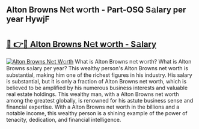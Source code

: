 ## Alton Browns N𝚎t w𝚘rth - Part-OSQ S𝚊lary per year HywjF

# <h2><a href="http://gc2vt2s.nevu.top/?p=Alton+Browns">🔗 👉🔴 Alton Browns N𝚎t w𝚘rth - S𝚊lary</a></h2>

[![Alton Browns N𝚎t W𝚘rth](https://i.imgur.com/Oavwk0R.jpeg)](http://gc2vt2s.nevu.top/?p=Alton+Browns)
What is Alton Browns n𝚎t w𝚘rth? What is Alton Browns s𝚊lary per year?
This wealthy person's Alton Browns net worth is substantial, making him one of the richest figures in his industry. His salary is substantial, but it is only a fraction of Alton Browns net worth, which is believed to be amplified by his numerous business interests and valuable real estate holdings. This wealthy man, with a Alton Browns net worth among the greatest globally, is renowned for his astute business sense and financial expertise. With a Alton Browns net worth in the billions and a notable income, this wealthy person is a shining example of the power of tenacity, dedication, and financial intelligence.
